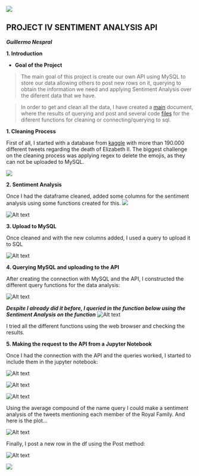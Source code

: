 ![](https://github.com/GuilleNes/project-IV-sentiment-analysis-api/blob/main/data/Portada.png)


 ## PROJECT IV SENTIMENT ANALYSIS API
***Guillermo Nespral***


**1. Introduction**

- **Goal of the Project**

> The main goal of this project is create our own API using MySQL to store our data allowing others to post new rows on it, querying to obtain the information we need and applying Sentiment Analysis over the diferent data that we have.


>In order to get and clean all the data, I have created a [main](https://github.com/GuilleNes/project-IV-sentiment-analysis-api/blob/main/main.ipynb) document, where the results of querying and post and several code [files](https://github.com/GuilleNes/project-IV-sentiment-analysis-api/tree/main/src) for the diferent functions for cleaning or connecting/querying to sql.


**1. Cleaning Process**

First of all, I started with a database from [kaggle](https://www.kaggle.com/) with more than 190.000 different tweets regarding the death of Elizabeth II.  The biggest challenge on the cleaning process was applying regex to delete the emojis, as they can not be uploaded to MySQL.



![](https://github.com/GuilleNes/project-IV-sentiment-analysis-api/blob/main/data/Regex.jpg)


**2. Sentiment Analysis**

Once I had the dataframe cleaned, added some columns for the sentiment analysis using some functions created for this.
![](https://github.com/GuilleNes/project-IV-sentiment-analysis-api/blob/main/data/Sentiment_analysis.jpg)

![Alt text](https://github.com/GuilleNes/project-IV-sentiment-analysis-api/blob/main/data/Sentiment_df.jpg)

**3. Upload to MySQL**

Once cleaned and with the new columns added, I used a query to upload it to SQL

![Alt text](https://github.com/GuilleNes/project-IV-sentiment-analysis-api/blob/main/data/Mysql_query.jpg)


**4. Querying MySQL and uploading to the API**

After creating the connection with MySQL and the API, I constructed the different query functions for the data analysis:

![Alt text](https://github.com/GuilleNes/project-IV-sentiment-analysis-api/blob/main/data/Querying_functions.jpg)

*****Despite I already did it before, I queried in the function below using the Sentiment Analysis on the function*****
![Alt text](https://github.com/GuilleNes/project-IV-sentiment-analysis-api/blob/main/data/API_functions.jpg)

I tried all the different functions using the web browser and checking the results.

**5. Making the request to the API from a Jupyter Notebook**

Once I had the connection with the API and the queries worked, I started to include them in the jupyter notebook:


![Alt text](https://github.com/GuilleNes/project-IV-sentiment-analysis-api/blob/main/data/Jupyter_query_1.jpg)


![Alt text](https://github.com/GuilleNes/project-IV-sentiment-analysis-api/blob/main/data/Jupyter_query_2.jpg)


![Alt text](https://github.com/GuilleNes/project-IV-sentiment-analysis-api/blob/main/data/Jupyter_query_3.jpg)


Using the average compound of the name query I could make a sentiment analysis of the tweets mentioning each member of the Royal Family. And here is the plot... 

![Alt text](https://github.com/GuilleNes/project-IV-sentiment-analysis-api/blob/main/data/Jupyter_query_5.jpg)


Finally, I post a new row in the df using the Post method:

![Alt text](https://github.com/GuilleNes/project-IV-sentiment-analysis-api/blob/main/data/Jupyter_query_4.jpg)


![](https://github.com/GuilleNes/project-IV-sentiment-analysis-api/blob/main/data/giphy.gif)





  



